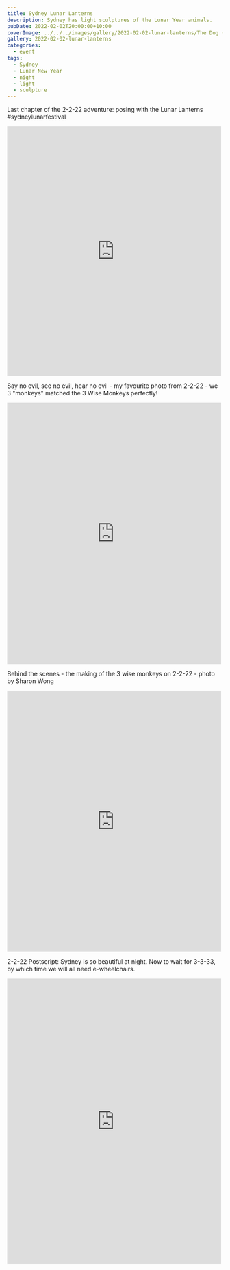 ```yaml
---
title: Sydney Lunar Lanterns
description: Sydney has light sculptures of the Lunar Year animals.
pubDate: 2022-02-02T20:00:00+10:00
coverImage: ../../../images/gallery/2022-02-02-lunar-lanterns/The Dog (2).jpeg
gallery: 2022-02-02-lunar-lanterns
categories:
  - event
tags:
  - Sydney
  - Lunar New Year
  - night
  - light
  - sculpture
---
```


Last chapter of the 2-2-22 adventure: posing with the Lunar Lanterns #sydneylunarfestival

<iframe src="https://www.facebook.com/plugins/post.php?href=https%3A%2F%2Fwww.facebook.com%2Fchris1.tham%2Fposts%2Fpfbid02BPDf7rPnpAWzASHtG7T4Tq3gzC9MwkaEA929H3aQvoEV5ZvWpumMc7HP18FZeyoTl&show_text=true&width=500" width="500" height="582" style="border:none;overflow:hidden" scrolling="no" frameborder="0" allowfullscreen="true" allow="autoplay; clipboard-write; encrypted-media; picture-in-picture; web-share"></iframe>

Say no evil, see no evil, hear no evil - my favourite photo from 2-2-22 - we 3 "monkeys" matched the 3 Wise Monkeys perfectly!

<iframe src="https://www.facebook.com/plugins/post.php?href=https%3A%2F%2Fwww.facebook.com%2Fchris1.tham%2Fposts%2Fpfbid0vaHJo73T2Y16NfnoErVzp2zMAXh2kjBK8o7ufBmWBmdv9KQXy2MWL3geBQ2UrPrcl&show_text=true&width=500" width="500" height="609" style="border:none;overflow:hidden" scrolling="no" frameborder="0" allowfullscreen="true" allow="autoplay; clipboard-write; encrypted-media; picture-in-picture; web-share"></iframe>

Behind the scenes - the making of the 3 wise monkeys on 2-2-22 - photo by Sharon Wong

<iframe src="https://www.facebook.com/plugins/post.php?href=https%3A%2F%2Fwww.facebook.com%2Fchris1.tham%2Fposts%2Fpfbid02r5AD3Ja9s6QUqqmwPq6ZfeeC5gbLXtYFoYsByTeszXvEX1NvamrA51LCsBvPZ4Vvl&show_text=true&width=500" width="500" height="609" style="border:none;overflow:hidden" scrolling="no" frameborder="0" allowfullscreen="true" allow="autoplay; clipboard-write; encrypted-media; picture-in-picture; web-share"></iframe>

2-2-22 Postscript: Sydney is so beautiful at night. Now to wait for 3-3-33, by which time we will all need e-wheelchairs.

<iframe src="https://www.facebook.com/plugins/post.php?href=https%3A%2F%2Fwww.facebook.com%2Fchris1.tham%2Fposts%2Fpfbid02XSXQkfq7ojC5HvVpukXW21yiBtfNiP2icfjAhCH1rnzUmzV5J6ugMYUFvUfN3gsKl&show_text=true&width=500" width="500" height="665" style="border:none;overflow:hidden" scrolling="no" frameborder="0" allowfullscreen="true" allow="autoplay; clipboard-write; encrypted-media; picture-in-picture; web-share"></iframe>
